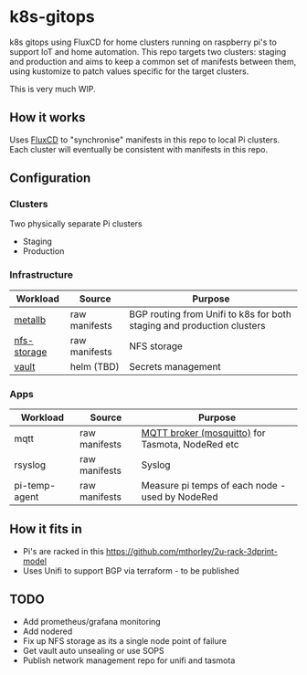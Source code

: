 # k8s-gitops

k8s gitops using FluxCD for home clusters running on raspberry pi's to support IoT and home automation. This repo targets two clusters: staging and production and aims to keep a common set of manifests between them, using kustomize to patch values specific for the target clusters.

This is very much WIP.

## How it works

Uses [FluxCD](https://fluxcd.io/docs/) to "synchronise" manifests in this repo to local Pi clusters. Each cluster will eventually be consistent with manifests in this repo.

## Configuration

### Clusters

Two physically separate Pi clusters

* Staging
* Production

### Infrastructure

| Workload | Source | Purpose |
| -------- | ------ | ------- |
| [metallb](https://metallb.universe.tf/) | raw manifests | BGP routing from Unifi to k8s for both staging and production clusters |
| [nfs-storage](https://github.com/kubernetes-sigs/nfs-subdir-external-provisioner/tree/master/charts/nfs-subdir-external-provisioner) | raw manifests | NFS storage |
| [vault](https://www.vaultproject.io/docs/platform/k8s/helm) | helm (TBD) | Secrets management |
 
### Apps

| Workload | Source | Purpose |
| -------- | ------ | ------- |
| mqtt | raw manifests | [MQTT broker (mosquitto)](https://mosquitto.org/) for Tasmota, NodeRed etc |
| rsyslog | raw manifests | Syslog |
| pi-temp-agent | raw manifests | Measure pi temps of each node - used by NodeRed |

## How it fits in 

* Pi's are racked in this https://github.com/mthorley/2u-rack-3dprint-model 
* Uses Unifi to support BGP via terraform - to be published

## TODO

* Add prometheus/grafana monitoring
* Add nodered
* Fix up NFS storage as its a single node point of failure
* Get vault auto unsealing or use SOPS
* Publish network management repo for unifi and tasmota

